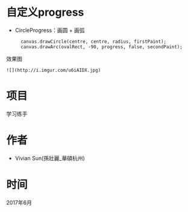 # 自定义progress

- CircleProgress：画圆 + 画弧

        canvas.drawCircle(centre, centre, radius, firstPaint);
        canvas.drawArc(ovalRect, -90, progress, false, secondPaint);
效果图

    ![](http://i.imgur.com/u6iAIDX.jpg)

# 项目

学习练手

# 作者

- Vivian Sun(孫壯麗_華碩杭州)

# 时间

2017年6月

